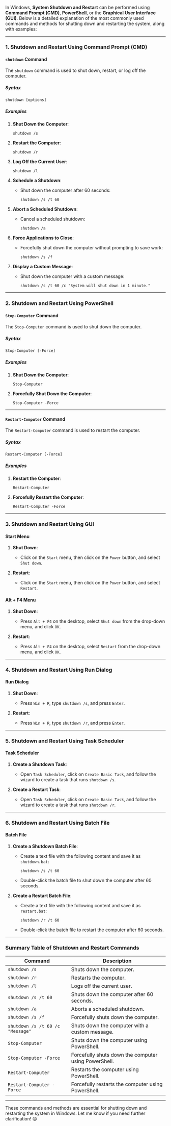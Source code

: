 In Windows, **System Shutdown and Restart** can be performed using **Command Prompt (CMD)**, **PowerShell**, or the **Graphical User Interface (GUI)**. Below is a detailed explanation of the most commonly used commands and methods for shutting down and restarting the system, along with examples:

---

### **1. Shutdown and Restart Using Command Prompt (CMD)**

#### **`shutdown` Command**

The `shutdown` command is used to shut down, restart, or log off the computer.

##### **Syntax**

```
shutdown [options]
```

##### **Examples**

1. **Shut Down the Computer**:

   ```
   shutdown /s
   ```

2. **Restart the Computer**:

   ```
   shutdown /r
   ```

3. **Log Off the Current User**:

   ```
   shutdown /l
   ```

4. **Schedule a Shutdown**:

   - Shut down the computer after 60 seconds:
     ```
     shutdown /s /t 60
     ```

5. **Abort a Scheduled Shutdown**:

   - Cancel a scheduled shutdown:
     ```
     shutdown /a
     ```

6. **Force Applications to Close**:

   - Forcefully shut down the computer without prompting to save work:
     ```
     shutdown /s /f
     ```

7. **Display a Custom Message**:
   - Shut down the computer with a custom message:
     ```
     shutdown /s /t 60 /c "System will shut down in 1 minute."
     ```

---

### **2. Shutdown and Restart Using PowerShell**

#### **`Stop-Computer` Command**

The `Stop-Computer` command is used to shut down the computer.

##### **Syntax**

```
Stop-Computer [-Force]
```

##### **Examples**

1. **Shut Down the Computer**:

   ```
   Stop-Computer
   ```

2. **Forcefully Shut Down the Computer**:
   ```
   Stop-Computer -Force
   ```

---

#### **`Restart-Computer` Command**

The `Restart-Computer` command is used to restart the computer.

##### **Syntax**

```
Restart-Computer [-Force]
```

##### **Examples**

1. **Restart the Computer**:

   ```
   Restart-Computer
   ```

2. **Forcefully Restart the Computer**:
   ```
   Restart-Computer -Force
   ```

---

### **3. Shutdown and Restart Using GUI**

#### **Start Menu**

1. **Shut Down**:

   - Click on the `Start` menu, then click on the `Power` button, and select `Shut down`.

2. **Restart**:
   - Click on the `Start` menu, then click on the `Power` button, and select `Restart`.

#### **Alt + F4 Menu**

1. **Shut Down**:

   - Press `Alt + F4` on the desktop, select `Shut down` from the drop-down menu, and click `OK`.

2. **Restart**:
   - Press `Alt + F4` on the desktop, select `Restart` from the drop-down menu, and click `OK`.

---

### **4. Shutdown and Restart Using Run Dialog**

#### **Run Dialog**

1. **Shut Down**:

   - Press `Win + R`, type `shutdown /s`, and press `Enter`.

2. **Restart**:
   - Press `Win + R`, type `shutdown /r`, and press `Enter`.

---

### **5. Shutdown and Restart Using Task Scheduler**

#### **Task Scheduler**

1. **Create a Shutdown Task**:

   - Open `Task Scheduler`, click on `Create Basic Task`, and follow the wizard to create a task that runs `shutdown /s`.

2. **Create a Restart Task**:
   - Open `Task Scheduler`, click on `Create Basic Task`, and follow the wizard to create a task that runs `shutdown /r`.

---

### **6. Shutdown and Restart Using Batch File**

#### **Batch File**

1. **Create a Shutdown Batch File**:

   - Create a text file with the following content and save it as `shutdown.bat`:
     ```
     shutdown /s /t 60
     ```
   - Double-click the batch file to shut down the computer after 60 seconds.

2. **Create a Restart Batch File**:
   - Create a text file with the following content and save it as `restart.bat`:
     ```
     shutdown /r /t 60
     ```
   - Double-click the batch file to restart the computer after 60 seconds.

---

### **Summary Table of Shutdown and Restart Commands**

| Command                          | Description                                          |
| -------------------------------- | ---------------------------------------------------- |
| `shutdown /s`                    | Shuts down the computer.                             |
| `shutdown /r`                    | Restarts the computer.                               |
| `shutdown /l`                    | Logs off the current user.                           |
| `shutdown /s /t 60`              | Shuts down the computer after 60 seconds.            |
| `shutdown /a`                    | Aborts a scheduled shutdown.                         |
| `shutdown /s /f`                 | Forcefully shuts down the computer.                  |
| `shutdown /s /t 60 /c "Message"` | Shuts down the computer with a custom message.       |
| `Stop-Computer`                  | Shuts down the computer using PowerShell.            |
| `Stop-Computer -Force`           | Forcefully shuts down the computer using PowerShell. |
| `Restart-Computer`               | Restarts the computer using PowerShell.              |
| `Restart-Computer -Force`        | Forcefully restarts the computer using PowerShell.   |

---

These commands and methods are essential for shutting down and restarting the system in Windows. Let me know if you need further clarification! 😊
